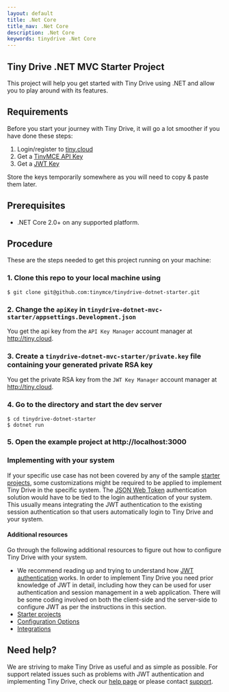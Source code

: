 ```yaml
---
layout: default
title: .Net Core
title_nav: .Net Core
description: .Net Core
keywords: tinydrive .Net Core
---
```


## Tiny Drive .NET MVC Starter Project

This project will help you get started with Tiny Drive using .NET and allow you to play around with its features.

## Requirements

Before you start your journey with Tiny Drive, it will go a lot smoother if you have done these steps:
1. Login/register to [tiny.cloud](https://apps.tiny.cloud/my-account/)
2. Get a [TinyMCE API Key](https://apps.tiny.cloud/my-account/key-manager/)
3. Get a [JWT Key](https://apps.tiny.cloud/my-account/jwt-key-manager/)

Store the keys temporarily somewhere as you will need to copy & paste them later.

## Prerequisites

* .NET Core 2.0+ on any supported platform.

## Procedure

These are the steps needed to get this project running on your machine:

### 1. Clone this repo to your local machine using

```
$ git clone git@github.com:tinymce/tinydrive-dotnet-starter.git
```

### 2. Change the `apiKey` in `tinydrive-dotnet-mvc-starter/appsettings.Development.json`

You get the api key from the `API Key Manager` account manager at http://tiny.cloud.

### 3. Create a `tinydrive-dotnet-mvc-starter/private.key` file containing your generated private RSA key

You get the private RSA key from the `JWT Key Manager` account manager at http://tiny.cloud.

### 4. Go to the directory and start the dev server

```
$ cd tinydrive-dotnet-starter
$ dotnet run
```

### 5. Open the example project at http://localhost:3000

### Implementing with your system

If your specific use case has not been covered by any of the sample [starter projects]({{site.baseurl}}/tinydrive/libraries/), some customizations might be required to be applied to implement Tiny Drive in the specific system. The [JSON Web Token]({{site.baseurl}}/tinydrive/jwt-authentication/) authentication solution would have to be tied to the login authentication of your system. This usually means integrating the JWT authentication to the existing session authentication so that users automatically login to Tiny Drive and your system.

#### Additional resources

Go through the following additional resources to figure out how to configure Tiny Drive with your system.

- We recommend reading up and trying to understand how [JWT authentication]({{site.baseurl}}/tinydrive/jwt-authentication/) works. In order to implement Tiny Drive you need prior knowledge of JWT in detail, including how they can be used for user authentication and session management in a web application. There will be some coding involved on both the client-side and the server-side to configure JWT as per the instructions in this section.
- [Starter projects]({{site.baseurl}}/tinydrive/libraries/)
- [Configuration Options]({{site.baseurl}}/tinydrive/configuration/)
- [Integrations]({{site.baseurl}}/tinydrive/integrations/)

## Need help? ##

We are striving to make Tiny Drive as useful and as simple as possible. For support related issues such as problems with JWT authentication and implementing Tiny Drive, check our [help page](/tinydrive/get-help/) or please contact [support](https://support.tiny.cloud/hc/en-us/requests/new).

